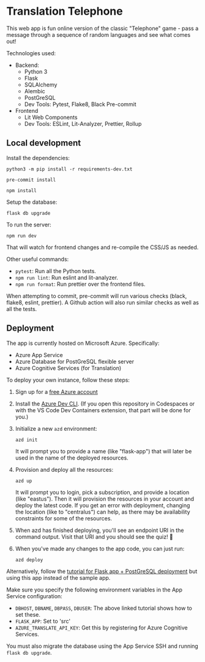 # Translation Telephone

This web app is fun online version of the classic "Telephone" game - pass a message through a sequence of random languages and see what comes out!

Technologies used:

* Backend:
  * Python 3
  * Flask
  * SQLAlchemy
  * Alembic
  * PostGreSQL
  * Dev Tools: Pytest, Flake8, Black Pre-commit
* Frontend
  * Lit Web Components
  * Dev Tools: ESLint, Lit-Analyzer, Prettier, Rollup

## Local development

Install the dependencies:

```python3 -m pip install -r requirements-dev.txt```

```pre-commit install```

```npm install```

Setup the database:

  ```flask db upgrade```

To run the server:

```npm run dev```

That will watch for frontend changes and re-compile the CSS/JS as needed.

Other useful commands:

* `pytest`: Run all the Python tests.
* `npm run lint`: Run eslint and lit-analyzer.
* `npm run format`: Run prettier over the frontend files.

When attempting to commit, pre-commit will run various checks (black, flake8, eslint, prettier).
A Github action will also run similar checks as well as all the tests.

## Deployment

The app is currently hosted on Microsoft Azure. Specifically:

* Azure App Service
* Azure Database for PostGreSQL flexible server
* Azure Cognitive Services (for Translation)

To deploy your own instance, follow these steps:

1. Sign up for a [free Azure account](https://azure.microsoft.com/free/?WT.mc_id=python-79461-pamelafox)
2. Install the [Azure Dev CLI](https://learn.microsoft.com/azure/developer/azure-developer-cli/install-azd?WT.mc_id=python-79461-pamelafox). (If you open this repository in Codespaces or with the VS Code Dev Containers extension, that part will be done for you.)
3. Initialize a new `azd` environment:

    ```shell
    azd init
    ```

    It will prompt you to provide a name (like "flask-app") that will later be used in the name of the deployed resources.

4. Provision and deploy all the resources:

    ```shell
    azd up
    ```

    It will prompt you to login, pick a subscription, and provide a location (like "eastus"). Then it will provision the resources in your account and deploy the latest code. If you get an error with deployment, changing the location (like to "centralus") can help, as there may be availability constraints for some of the resources.

5. When azd has finished deploying, you'll see an endpoint URI in the command output. Visit that URI and you should see the quiz! 🎉

6. When you've made any changes to the app code, you can just run:

    ```shell
    azd deploy
    ```

Alternatively, follow the [tutorial for Flask app + PostGreSQL deployment](https://docs.microsoft.com/en-us/azure/app-service/tutorial-python-postgresql-app) but using this app instead of the sample app.

Make sure you specify the following environment variables in the App Service configuration:

* `DBHOST`, `DBNAME`, `DBPASS`, `DBUSER`: The above linked tutorial shows how to set these.
* `FLASK_APP`: Set to 'src'
* `AZURE_TRANSLATE_API_KEY`: Get this by registering for Azure Cognitive Services.

You must also migrate the database using the App Service SSH and running `flask db upgrade`.

